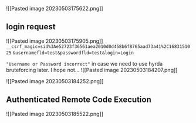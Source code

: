 ![[Pasted image 20230503175622.png]]

## login request
![[Pasted image 20230503175905.png]]
`__csrf_magic=sid%3Ae52723f36561aea2010d0d458b6f8765aad73a41%2C1683151025`
`&usernamefld=test&passwordfld=test&login=Login`

`"Username or Password incorrect"` in case we need to use hyrda bruteforcing later. I hope not...
![[Pasted image 20230503184207.png]]

![[Pasted image 20230503184252.png]]

## Authenticated Remote Code Execution
![[Pasted image 20230503185522.png]]


